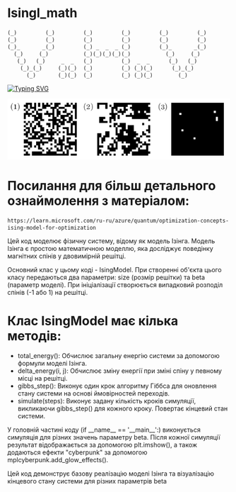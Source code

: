 # Isingl_math

    (_)         (_)         (_)         (_)         (_)         (_)   
    (_)         (_)         (_)         (_)         (_)         (_)   
    (_)_       _(_)         (_) _  _  _ (_)         (_)_       _(_)   
      (_)     (_)           (_)(_)(_)(_)(_)           (_)     (_)     
       (_)   (_)     _  _   (_)         (_)  _  _      (_)   (_)      
        (_)_(_)     (_)(_)  (_)         (_) (_)(_)      (_)_(_)       
          (_)       (_)(_)  (_)         (_) (_)(_)        (_)         

[![Typing SVG](https://readme-typing-svg.demolab.com?font=Fira+Code&weight=700&size=40&pause=1000&color=F70000&center=true&vCenter=true&width=435&lines=Isingl)](https://git.io/typing-svg)
<p align="center">
  <img src="optimization-ising-model.png" alt="Ising">
</p>

<div>
<h1>Посилання для більш детального ознаймолення з матеріалом:</h1>

    https://learn.microsoft.com/ru-ru/azure/quantum/optimization-concepts-ising-model-for-optimization

<p>Цей код моделює фізичну систему, відому як модель Ізінга. Модель Ізінга є простою математичною моделлю, яка досліджує поведінку магнітних спінів у двовимірній решітці.</p>
<p>Основний клас у цьому коді - IsingModel. При створенні об'єкта цього класу передаються два параметри: size (розмір решітки) та beta (параметр моделі). При ініціалізації створюється випадковий розподіл спінів (-1 або 1) на решітці.</p>

<h1>Клас IsingModel має кілька методів:</h1>
<ul>
    <li>total_energy(): Обчислює загальну енергію системи за допомогою формули моделі Ізінга.</li>
    <li>delta_energy(i, j): Обчислює зміну енергії при зміні спіну у певному місці на решітці.</li>
    <li>gibbs_step(): Виконує один крок алгоритму Гіббса для оновлення стану системи на основі ймовірностей переходів.</li>
    <li>simulate(steps): Виконує задану кількість кроків симуляції, викликаючи gibbs_step() для кожного кроку. Повертає кінцевий стан системи.</li>
</ul>

<p>У головній частині коду (if __name__ == '__main__':) виконується симуляція для різних значень параметру beta. Після кожної симуляції результат відображається за допомогою plt.imshow(), а також додаються ефекти "cyberpunk" за допомогою mplcyberpunk.add_glow_effects().</p>

<p>Цей код демонструє базову реалізацію моделі Ізінга та візуалізацію кінцевого стану системи для різних параметрів beta</p>
                                                                     
</div>
